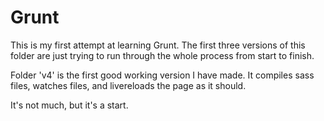 Grunt
=====
This is my first attempt at learning Grunt. The first three versions of this folder are just trying to run through the whole process from start to finish. 

Folder 'v4' is the first good working version I have made. It compiles sass files, watches files, and livereloads the page as it should.

It's not much, but it's a start.

